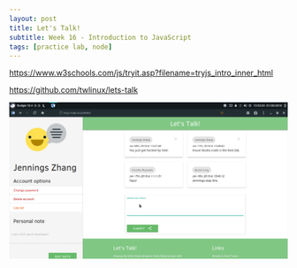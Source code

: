 ```yaml
---
layout: post
title: Let's Talk!
subtitle: Week 16 - Introduction to JavaScript
tags: [practice lab, node]
---
```


<https://www.w3schools.com/js/tryit.asp?filename=tryjs_intro_inner_html>

<https://github.com/twlinux/lets-talk>

![Screenshot](/img/lets-talk-screenshot.png)
